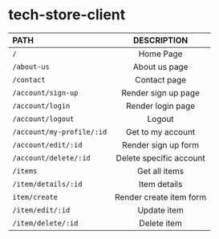 # tech-store-client

|   PATH     |  DESCRIPTION| 
| :--------- |:-------------:| 
`/`         |Home Page|
`/about-us` |About us page|
`/contact`  | Contact page|
`/account/sign-up`|Render sign up page|
`/account/login`|Render login page|
`/account/logout`|Logout|
`/account/my-profile/:id`|Get to my account|
`/account/edit/:id`|Render sign up form|
`/account/delete/:id`|Delete specific account|
`/items`|Get all items|
`/item/details/:id`|Item details|
`item/create`|Render create item form|
`/item/edit/:id`| Update item|
`/item/delete/:id`| Delete item|
